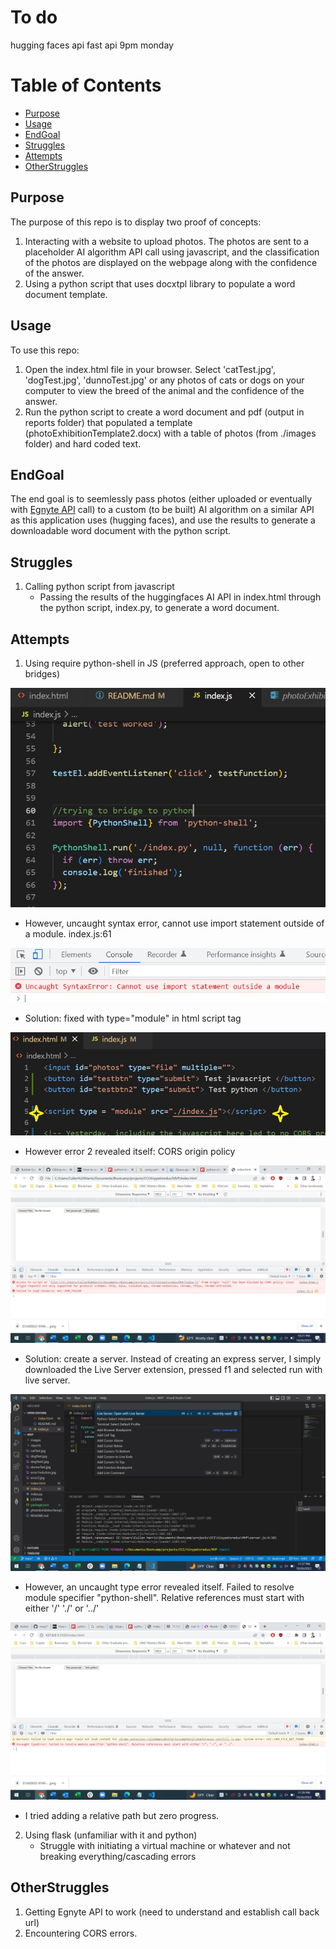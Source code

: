 # To do
hugging faces api
fast api
9pm monday

# Table of Contents

- [Purpose](#purpose)
- [Usage](#usage)
- [EndGoal](#endgoal)
- [Struggles](#struggles)
- [Attempts](#attempts)
- [OtherStruggles](#otherstruggles)

## Purpose

The purpose of this repo is to display two proof of concepts: 

1. Interacting with a website to upload photos. The photos are sent to a placeholder AI algorithm API call using javascript, and the classification of the photos are displayed on the webpage along with the confidence of the answer. 
2. Using a python script that uses docxtpl library to populate a word document template. 

## Usage 

To use this repo:

1. Open the index.html file in your browser. Select 'catTest.jpg', 'dogTest.jpg', 'dunnoTest.jpg' or any photos of cats or dogs on your computer to view the breed of the animal and the confidence of the answer.
2. Run the python script to create a word document and pdf (output in reports folder) that populated a template (photoExhibitionTemplate2.docx) with a table of photos (from ./images folder) and hard coded text. 


## EndGoal
The end goal is to seemlessly pass photos (either uploaded or eventually with [Egnyte API](https://developers.egnyte.com/docs) call) to a custom (to be built) AI algorithm on a similar API as this application uses (hugging faces), and use the results to generate a downloadable word document with the python script. 

## Struggles
1. Calling python script from javascript
    - Passing the results of the huggingfaces AI API in index.html through the python script, index.py, to generate a word document. 

## Attempts

1. Using require python-shell in JS (preferred approach, open to other bridges)

![attempt1](./attempt1.jpg)

- However, uncaught syntax error, cannot use import statement outside of a module. index.js:61

![error1](./error1.jpg)

- Solution: fixed with type="module" in html script tag

![error1solution](./error1solution.jpg)

- However error 2 revealed itself: CORS origin policy

![error2](./error2.jpg)

- Solution: create a server. Instead of creating an express server, I simply downloaded the Live Server extension, pressed f1 and selected run with live server. 

![error2solution](./error2solution.jpg)
 

- However, an uncaught type error revealed itself. Failed to resolve module specifier "python-shell". Relative references must start with either '/' './' or '../'

![error3](./error3.jpg)

- I tried adding a relative path but zero progress. 


2. Using flask (unfamiliar with it and python)
    - Struggle with initiating a virtual machine or whatever and not breaking everything/cascading errors


## OtherStruggles
1. Getting Egnyte API to work (need to understand and establish call back url) 
2. Encountering CORS errors. 




